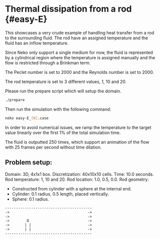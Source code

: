 # Thermal dissipation from a rod {#easy-E}

This showcases a very crude example of handling heat transfer from a rod to the
surrounding fluid. The rod have an assigned temperature and the fluid has an
inflow temperature. 

Since Neko only support a single medium for now, the fluid is represented by a
cylindrical region where the temperature is assigned manually and the flow is 
restricted through a Brinkman term.

The Peclet number is set to 2000 and the Reynolds number is set to 2000.

The rod temperature is set to 3 different values, 1, 10 and 20.

Please run the prepare script which will setup the domain.

```bash
./prepare
```

Then run the simulation with the following command:

```bash
neko easy-E_[N].case
```

In order to avoid numerical issues, we ramp the temperature to the target value
linearly over the first 1% of the total simulation time.

The fluid is outputted 250 times, which support an animation of the flow with 25
frames per second without time dilation.

## Problem setup:

Domain: 3D, 4x1x1 box.
Discretization: 40x10x10 cells.
Time: 10.0 seconds.
Rod temperature: 1, 10 and 20.
Rod location: 1.0, 0.5, 0.0.
Rod geometry:
- Constructed from cylinder with a sphere at the internal end.
- Cylinder: 0.1 radius, 0.5 length, placed vertically.
- Sphere: 0.1 radius.

```
----------------------------------------
->                                    ->
->                                    ->
->        O                           ->
->       | |                          ->
->       | |                          ->
----------------------------------------
```

